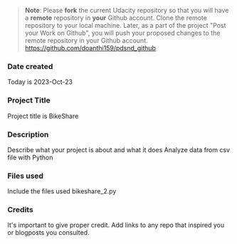 >**Note**: Please **fork** the current Udacity repository so that you will have a **remote** repository in **your** Github account. Clone the remote repository to your local machine. Later, as a part of the project "Post your Work on Github", you will push your proposed changes to the remote repository in your Github account.
https://github.com/doanthi159/pdsnd_github

### Date created
Today is 2023-Oct-23

### Project Title
Project title is BikeShare

### Description
Describe what your project is about and what it does Analyze data from csv file with Python

### Files used
Include the files used bikeshare_2.py

### Credits
It's important to give proper credit. Add links to any repo that inspired you or blogposts you consulted.

